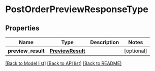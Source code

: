# PostOrderPreviewResponseType

## Properties
Name | Type | Description | Notes
------------ | ------------- | ------------- | -------------
**preview_result** | [**PreviewResult**](PreviewResult.md) |  | [optional] 

[[Back to Model list]](../README.md#documentation-for-models) [[Back to API list]](../README.md#documentation-for-api-endpoints) [[Back to README]](../README.md)

